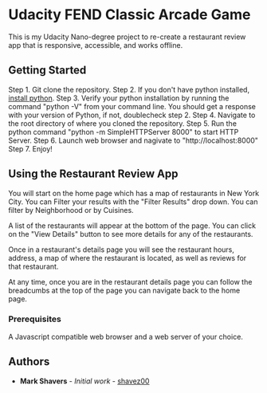 # Udacity FEND Classic Arcade Game

This is my Udacity Nano-degree project to re-create a restaurant review app that is responsive, accessible, and works offline.

## Getting Started

Step 1.  Git clone the repository.
Step 2.  If you don't have python installed, [install python](https://www.python.org/downloads/).
Step 3.  Verify your python installation by running the command "python -V" from your command line.  You should get a response with your version of Python, if not, doublecheck step 2.
Step 4.  Navigate to the root directory of where you cloned the repository.
Step 5.  Run the python command "python -m SimpleHTTPServer 8000" to start HTTP Server.
Step 6.  Launch web browser and nagivate to "http://localhost:8000"
Step 7.  Enjoy!

## Using the Restaurant Review App

You will start on the home page which has a map of restaurants in New York City.  You can Filter your results with the "Filter Results" drop down.  You can filter by Neighborhood or by Cuisines.

A list of the restaurants will appear at the bottom of the page.  You can click on the "View Details" button to see more details for any of the restaurants.

Once in a restaurant's details page you will see the restaurant hours, address, a map of where the restaurant is located, as well as reviews for that restaurant.

At any time, once you are in the restaurant details page you can follow the breadcumbs at the top of the page you can navigate back to the home page.

### Prerequisites

A Javascript compatible web browser and a web server of your choice.

## Authors

* **Mark Shavers** - *Initial work* - [shavez00](https://github.com/shavez00)
